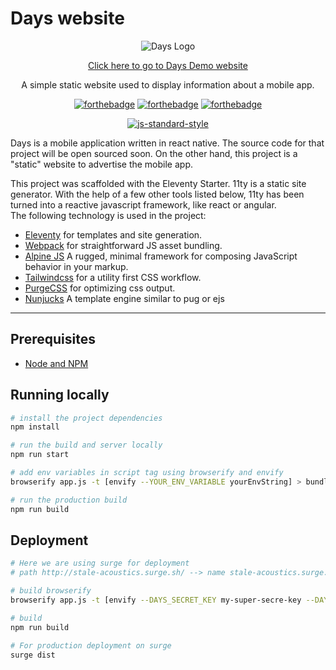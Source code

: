 # Days website

<div align="center">

![Days Logo](http://stale-acoustics.surge.sh/assets/images/favicon/daysLogoMini.png)

[Click here to go to Days Demo website](http://stale-acoustics.surge.sh/)

</div>

<p align="center" color="#6a737d">
  A simple static website used to display information about a mobile app.
</p>

<div align="center">

[![forthebadge](http://forthebadge.com/images/badges/built-with-love.svg)](http://forthebadge.com) [![forthebadge](http://forthebadge.com/images/badges/uses-js.svg)](http://forthebadge.com) [![forthebadge](http://forthebadge.com/images/badges/makes-people-smile.svg)](http://forthebadge.com)
</div>

<div align="center">

[![js-standard-style](https://cdn.rawgit.com/feross/standard/master/badge.svg)](https://github.com/feross/standard)

</div>

Days is a mobile application written in react native. The source code for that project will be open sourced soon. On the other hand, this project is a "static" website to advertise the mobile app.

This project was scaffolded with the Eleventy Starter. 11ty is a static site generator. With the help of a few other tools listed below, 11ty has been turned into a reactive javascript framework, like react or angular.  
The following technology is used in the project:

- [Eleventy](https://11ty.dev) for templates and site generation.
- [Webpack](https://webpack.js.org) for straightforward JS asset bundling.
- [Alpine JS](https://github.com/alpinejs/alpine) A rugged, minimal framework for composing JavaScript behavior in your markup.
- [Tailwindcss](https://tailwindcss.com) for a utility first CSS workflow.
- [PurgeCSS](https://www.purgecss.com/) for optimizing css output.
- [Nunjucks](https://mozilla.github.io/nunjucks/) A template engine similar to pug or ejs

---

## Prerequisites

- [Node and NPM](https://nodejs.org/)

## Running locally

```bash
# install the project dependencies
npm install

# run the build and server locally
npm run start

# add env variables in script tag using browserify and envify
browserify app.js -t [envify --YOUR_ENV_VARIABLE yourEnvString] > bundle.js

# run the production build
npm run build
```

## Deployment

```bash
# Here we are using surge for deployment
# path http://stale-acoustics.surge.sh/ --> name stale-acoustics.surge.sh

# build browserify
browserify app.js -t [envify --DAYS_SECRET_KEY my-super-secre-key --DAYS_SECRET_PASSWORD my-super-secret-password] > bundle.js

# build
npm run build

# For production deployment on surge
surge dist
```